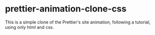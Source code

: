 # prettier-animation-clone-css

This is a simple clone of the Prettier's site animation,
following a tutorial, using only html and css.
